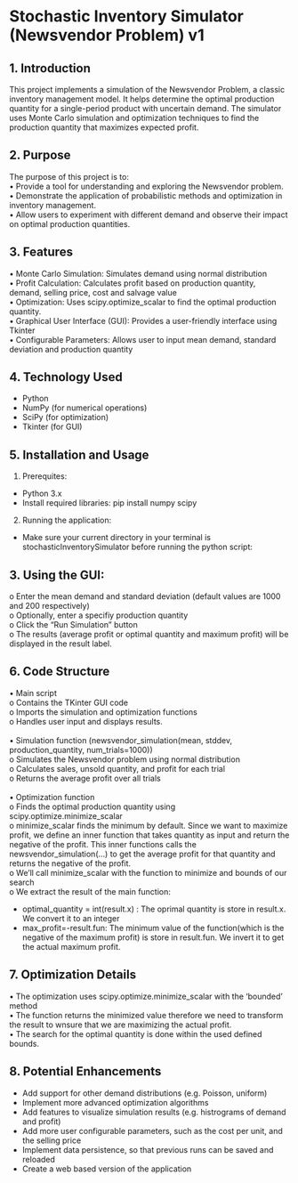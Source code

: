 # Stochastic Inventory Simulator (Newsvendor Problem) v1

## 1.	Introduction
This project implements a simulation of the Newsvendor Problem, a classic inventory management model. It helps determine the optimal production quantity for a single-period product with uncertain demand. The simulator uses Monte Carlo simulation and optimization techniques to find the production quantity that maximizes expected profit. 

## 2.	Purpose
The purpose of this project is to: <br/>
•	Provide a tool for understanding and exploring the Newsvendor problem.<br/>
•	Demonstrate the application of probabilistic methods and optimization in inventory management. <br/>
•	Allow users to experiment with different demand and observe their impact on optimal production quantities. <br/>

## 3.	Features
•	Monte Carlo Simulation: Simulates demand using normal distribution<br/>
•	Profit Calculation: Calculates profit based on production quantity, demand, selling price, cost and salvage value<br/>
•	Optimization: Uses scipy.optimize_scalar to find the optimal production quantity.<br/>
•	Graphical User Interface (GUI): Provides a user-friendly interface using Tkinter<br/>
•	Configurable Parameters: Allows user to input mean demand, standard deviation and production quantity<br/>

## 4.	Technology Used
* Python
* NumPy (for numerical operations)
* SciPy (for optimization)
* Tkinter (for GUI)

## 5.	Installation and Usage
1.	Prerequites:
* Python 3.x
* Install required libraries: pip install numpy scipy
2.	Running the application: 
* Make sure your current directory in your terminal is stochasticInventorySimulator before running the python script:
 
## 3.	Using the GUI: 
o	Enter the mean demand and standard deviation (default values are 1000 and 200 respectively) <br/>
o	Optionally, enter a specifiy production quantity<br/>
o	Click the “Run Simulation” button<br/>
o	The results (average profit or optimal quantity and maximum profit) will be displayed in the result label. <br/>

## 6.	Code Structure
•	Main script<br/>
o	Contains the TKinter GUI code<br/>
o	Imports the simulation and optimization functions <br/>
o	Handles user input and displays results.<br/>
<br/>
•	Simulation function (newsvendor_simulation(mean, stddev, production_quantity, num_trials=1000))<br/>
o	Simulates the Newsvendor problem using normal distribution<br/>
o	Calculates sales, unsold quantity, and profit for each trial<br/>
o	Returns the average profit over all trials<br/>
<br/>
•	Optimization function<br/>
o	Finds the optimal production quantity using scipy.optimize.minimize_scalar<br/>
o	minimize_scalar finds the minimum by default. Since we want to maximize profit, we define an inner function that takes quantity as input and return the negative of the profit. This inner functions calls the newsvendor_simulation(…) to get the average profit for that quantity and returns the negative of the profit.<br/>
o	We’ll call minimize_scalar with the function to minimize and bounds of our search<br/>
o	We extract the result of the main function: <br/>
* optimal_quantity = int(result.x) : The oprimal quantity is store in result.x. We convert it to an integer<br/>
* max_profit=-result.fun: The minimum value of the function(which is the negative of the maximum profit) is store in result.fun. We invert it to get the actual maximum profit.<br/>
   
## 7.	Optimization Details
•	The optimization uses scipy.optimize.minimize_scalar with the ‘bounded’ method<br/>
•	The function returns the minimized value therefore we need to transform the result to wnsure that we are maximizing the actual profit.<br/>
•	The search for the optimal quantity is done within the used defined bounds.<br/>

## 8.	Potential Enhancements
* Add support for other demand distributions (e.g. Poisson, uniform)
* Implement more advanced optimization algorithms
* Add features to visualize simulation results (e.g. histrograms of demand and profit)
* Add more user configurable parameters, such as the cost per unit, and the selling price
* Implement data persistence, so that previous runs can be saved and reloaded
* Create a web based version of the application 
